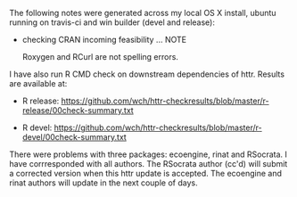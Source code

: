 The following notes were generated across my local OS X install, ubuntu running on travis-ci and win builder (devel and release):

* checking CRAN incoming feasibility ... NOTE

  Roxygen and RCurl are not spelling errors.

I have also run R CMD check on downstream dependencies of httr. Results are available at:

* R release: https://github.com/wch/httr-checkresults/blob/master/r-release/00check-summary.txt

* R devel: https://github.com/wch/httr-checkresults/blob/master/r-devel/00check-summary.txt

There were problems with three packages: ecoengine, rinat and RSocrata. I have corrresponded with all authors. The RSocrata author (cc'd) will submit a corrected version when this httr update is accepted. The ecoengine and rinat authors will update in the next couple of days.
